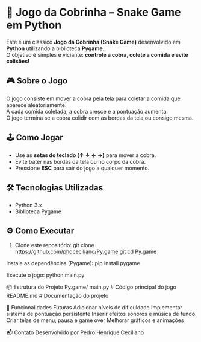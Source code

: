# 🐍 Jogo da Cobrinha – Snake Game em Python
Este é um clássico **Jogo da Cobrinha (Snake Game)** desenvolvido em **Python** utilizando a biblioteca **Pygame**.  
O objetivo é simples e viciante: **controle a cobra, colete a comida e evite colisões!**

## 🎮 Sobre o Jogo
O jogo consiste em mover a cobra pela tela para coletar a comida que aparece aleatoriamente.  
A cada comida coletada, a cobra cresce e a pontuação aumenta.  
O jogo termina se a cobra colidir com as bordas da tela ou consigo mesma.


## 🕹️ Como Jogar
- Use as **setas do teclado (↑ ↓ ← →)** para mover a cobra.  
- Evite bater nas bordas da tela ou no corpo da cobra.  
- Pressione **ESC** para sair do jogo a qualquer momento.

## 🛠️ Tecnologias Utilizadas
- Python 3.x  
- Biblioteca Pygame  

## ⚙️ Como Executar
1. Clone este repositório:
   git clone https://github.com/phdceciliano/Py.game.git
   cd Py.game
   
Instale as dependências (Pygame):
pip install pygame

Execute o jogo:
python main.py

📦 Estrutura do Projeto
Py.game/
main.py          # Código principal do jogo
README.md        # Documentação do projeto


🚀 Funcionalidades Futuras
 Adicionar níveis de dificuldade
 Implementar sistema de pontuação persistente
 Inserir efeitos sonoros e música de fundo
 Criar telas de menu, pausa e game over
 Melhorar gráficos e animações

📬 Contato
Desenvolvido por Pedro Henrique Ceciliano

